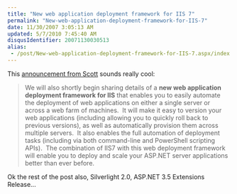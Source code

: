 ```yaml
---
title: "New web application deployment framework for IIS 7"
permalink: "New-web-application-deployment-framework-for-IIS-7"
date: 11/30/2007 3:05:13 AM
updated: 5/7/2010 7:45:40 AM
disqusIdentifier: 20071130030513
alias:
 - /post/New-web-application-deployment-framework-for-IIS-7.aspx/index.html
---
```

This [announcement from Scott](http://weblogs.asp.net/scottgu/archive/2007/11/29/net-web-product-roadmap-asp-net-silverlight-iis7.aspx) sounds really cool:

> We will also shortly begin sharing details of a **new web application deployment framework for IIS** that enables you to easily automate the deployment of web applications on either a single server or across a web farm of machines.  It will make it easy to version your web applications (including allowing you to quickly roll back to previous versions), as well as automatically provision them across multiple servers.  It also enables the full automation of deployment tasks (including via both command-line and PowerShell scripting APIs).  The combination of IIS7 with this web deployment framework will enable you to deploy and scale your ASP.NET server applications better than ever before.
<!-- more -->

Ok the rest of the post also, Silverlight 2.0, ASP.NET 3.5 Extensions Release...  
